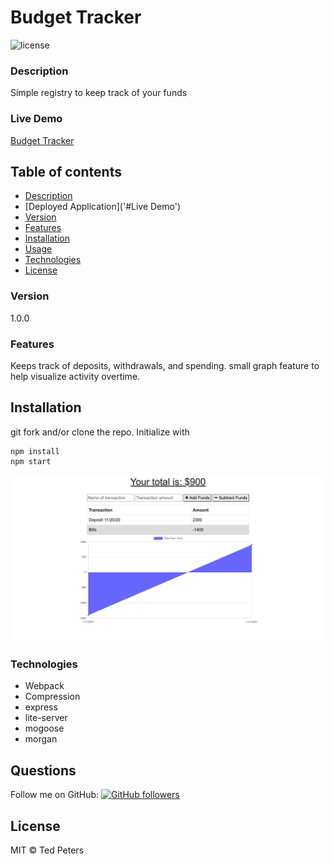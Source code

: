 # Budget Tracker
![license](https://img.shields.io/badge/license-MIT-blue)

### Description
Simple registry to keep track of your funds

### Live Demo
[Budget Tracker](https://mobile-wally.herokuapp.com/)

## Table of contents
* [Description](#Description)
* [Deployed Application]('#Live Demo')
* [Version](#Version)
* [Features](#Features)
* [Installation](#Installation)
* [Usage](#Usage)
* [Technologies](#Technologies)
* [License](#License)

### Version 
1.0.0

### Features
Keeps track of deposits, withdrawals, and spending. small graph feature to help visualize activity overtime.

## Installation
git fork and/or clone the repo. Initialize with 

    npm install
    npm start

![Budget Tracker](public/assets/images/BudgetTracker.png)

### Technologies
* Webpack
* Compression
* express
* lite-server
* mogoose
* morgan

## Questions
Follow me on GitHub: <a href="https://github.com/Drop-G" target="_blank">![GitHub followers](https://img.shields.io/github/followers/drop-g?label=drop-g&style=social)</a></br>

## License
MIT © Ted Peters

